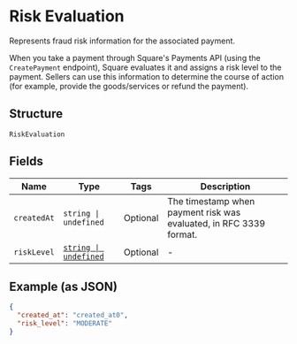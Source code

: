 <!-- Optimized: 2025-10-06 -->
<!-- RPM: 1.6.2.1.1.6.2.1_risk-evaluation_20251006 -->
<!-- Session: E2E RPM DNA Application -->
<!-- AOM: RND (Reggie & Dro) -->
<!-- COI: TECHNOLOGY -->
<!-- RPM: HIGH -->
<!-- ACTION: BUILD -->


# Risk Evaluation

Represents fraud risk information for the associated payment.

When you take a payment through Square's Payments API (using the `CreatePayment`
endpoint), Square evaluates it and assigns a risk level to the payment. Sellers
can use this information to determine the course of action (for example,
provide the goods/services or refund the payment).

## Structure

`RiskEvaluation`

## Fields

| Name | Type | Tags | Description |
|  --- | --- | --- | --- |
| `createdAt` | `string \| undefined` | Optional | The timestamp when payment risk was evaluated, in RFC 3339 format. |
| `riskLevel` | [`string \| undefined`](../../doc/models/risk-evaluation-risk-level.md) | Optional | - |

## Example (as JSON)

```json
{
  "created_at": "created_at0",
  "risk_level": "MODERATE"
}
```
